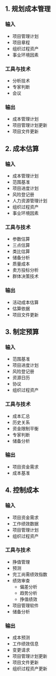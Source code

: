 ## 1. 规划成本管理
### 输入
  * 项目管理计划
  * 项目章程
  * 组织过程资产
  * 事业环境因素
### 工具与技术
  * 分析技术
  * 专家判断
  * 会议
### 输出
  * 成本管理计划
  * 项目管理计划更新
  * 项目文件更新
## 2. 成本估算
### 输入
  * 成本管理计划
  * 范围基准
  * 项目进度计划
  * 风险登记册
  * 人力资源管理计划
  * 组织过程资产
  * 事业环境因素
### 工具与技术
  * 参数估算
  * 三点估算
  * 类比估算
  * 储备分析
  * 质量成本
  * 卖方投标分析
  * 群体决策技术
### 输出
  * 活动成本估算
  * 估算依据
  * 项目文件更新

## 3. 制定预算
### 输入
  * 范围基准
  * 项目进度计划
  * 风险登记册
  * 资源日历
  * 协议
  * 组织过程资产
### 工具与技术
  * 成本汇总
  * 历史关系
  * 资金限制平衡
  * 专家判断
  * 储备分析
### 输出
  * 项目资金需求
  * 成本基准
## 4. 控制成本
### 输入
  * 项目资金需求
  * 工作绩效数据
  * 项目管理计划
  * 组织过程资产
### 工具与技术
  * 挣值管理
  * 预测
  * 完工尚需绩效指数
  * 绩效审查
    * 偏差分析
    * 趋势分析
    * 挣值绩效
  * 项目管理软件
  * 储备分析
### 输出
  * 成本预测
  * 工作绩效信息
  * 变更请求
  * 项目管理计划更新
  * 项目文件更新
  * 组织过程资产更新
